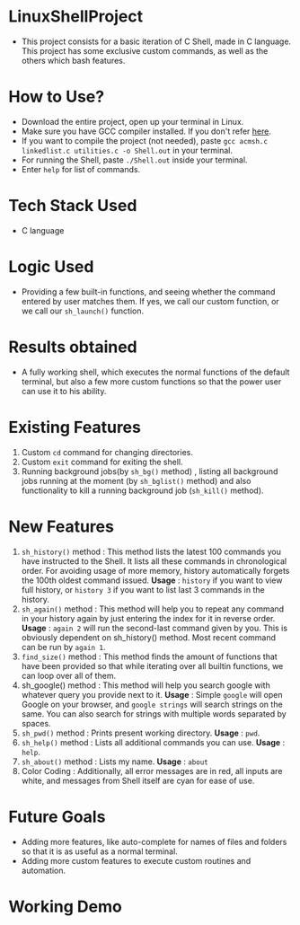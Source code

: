 # LinuxShellProject

- This project consists for a basic iteration of C Shell, made in C language. This project has some exclusive custom commands, as well as the others which bash features.

# How to Use?

- Download the entire project, open up your terminal in Linux.
- Make sure you have GCC compiler installed. If you don't refer [here](https://linuxize.com/post/how-to-install-gcc-compiler-on-ubuntu-18-04/).
- If you want to compile the project (not needed), paste `gcc acmsh.c linkedlist.c utilities.c -o Shell.out` in your terminal.
- For running the Shell, paste `./Shell.out` inside your terminal.
- Enter `help` for list of commands.

# Tech Stack Used

- C language

# Logic Used

- Providing a few built-in functions, and seeing whether the command entered by user matches them. If yes, we call our custom function, or we call our `sh_launch()` function.

# Results obtained

- A fully working shell, which executes the normal functions of the default terminal, but also a few more custom functions so that the power user can use it to his ability.

# Existing Features

1. Custom `cd` command for changing directories.
2. Custom `exit` command for exiting the shell.
3. Running background jobs(by `sh_bg()` method) , listing all background jobs running at the moment (by `sh_bglist()` method) and also functionality to kill a running background job (`sh_kill()` method).

# New Features

1. `sh_history()` method : This method lists the latest 100 commands you have instructed to the Shell. It lists all these commands in chronological order. For avoiding usage of more memory, history automatically forgets the 100th oldest command issued. **Usage** : `history` if you want to view full history, or `history 3` if you want to list last 3 commands in the history.
2. `sh_again()` method : This method will help you to repeat any command in your history again by just entering the index for it in reverse order. **Usage** : `again 2` will run the second-last command given by you. This is obviously dependent on sh_history() method. Most recent command can be run by `again 1`.
3. `find_size()` method : This method finds the amount of functions that have been provided so that while iterating over all builtin functions, we can loop over all of them.
4. sh_google() method : This method will help you search google with whatever query you provide next to it. **Usage** : Simple `google` will open Google on your browser, and `google strings` will search strings on the same. You can also search for strings with multiple words separated by spaces.
5. `sh_pwd()` method : Prints present working directory. **Usage** : `pwd`.
6. `sh_help()` method : Lists all additional commands you can use. **Usage** : `help`.
7. `sh_about()` method : Lists my name. **Usage** : `about`
8. Color Coding : Additionally, all error messages are in red, all inputs are white, and messages from Shell itself are cyan for ease of use.

# Future Goals

- Adding more features, like auto-complete for names of files and folders so that it is as useful as a normal terminal.
- Adding more custom features to execute custom routines and automation.

# Working Demo
